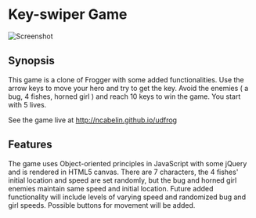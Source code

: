 # Key-swiper Game

![Screenshot](https://cloud.githubusercontent.com/assets/15892944/14368462/af146c1e-fcd2-11e5-95df-b545e9242f88.jpg)

## Synopsis

This game is a clone of Frogger with some added functionalities. Use the arrow keys to move your hero and try to get the key. 
Avoid the enemies ( a bug, 4 fishes, horned girl ) and reach 10 keys to win the game. You start with 5 lives.

See the game live at http://ncabelin.github.io/udfrog

## Features

The game uses Object-oriented principles in JavaScript with some jQuery and is rendered in HTML5 canvas. There are 7 characters, the 4 fishes' initial location and speed are set randomly, but the bug and horned girl enemies maintain same speed and initial location. Future added functionality will include levels of varying speed and randomized bug and girl speeds. Possible buttons for movement will be added.


